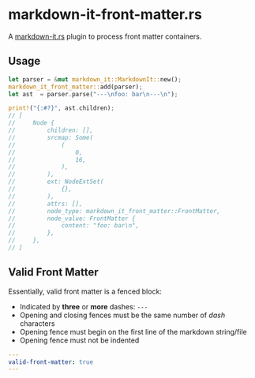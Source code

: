 # markdown-it-front-matter.rs

A [markdown-it.rs](https://crates.io/crates/markdown-it) plugin to process front matter containers.

## Usage

```rust
let parser = &mut markdown_it::MarkdownIt::new();
markdown_it_front_matter::add(parser);
let ast  = parser.parse("---\nfoo: bar\n---\n");

print!("{:#?}", ast.children);
// [
//     Node {
//         children: [],
//         srcmap: Some(
//             (
//                 0,
//                 16,
//             ),
//         ),
//         ext: NodeExtSet(
//             {},
//         ),
//         attrs: [],
//         node_type: markdown_it_front_matter::FrontMatter,
//         node_value: FrontMatter {
//             content: "foo: bar\n",
//         },
//     },
// ]
```

## Valid Front Matter

Essentially, valid front matter is a fenced block:

* Indicated by **three** or **more** dashes: `---`
* Opening and closing fences must be the same number of *dash* characters
* Opening fence must begin on the first line of the markdown string/file
* Opening fence must not be indented

```yaml
---
valid-front-matter: true
---
```
